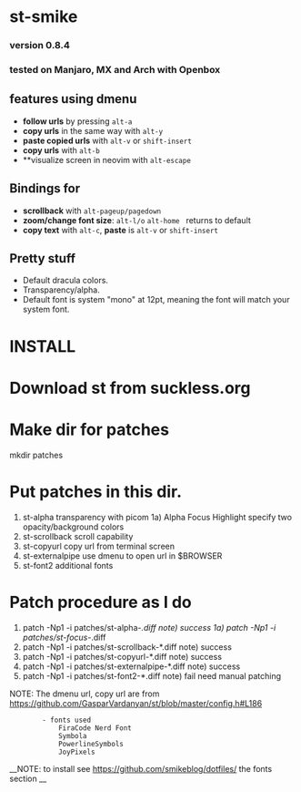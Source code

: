 # st-smike
### version 0.8.4
### tested on Manjaro, MX and Arch with Openbox

## features using dmenu

+ **follow urls** by pressing `alt-a`
+ **copy urls** in the same way with `alt-y`
+ **paste copied urls** with `alt-v` or `shift-insert`
+ **copy urls** with `alt-b`
+ **visualize screen in neovim with `alt-escape`

## Bindings for

+ **scrollback** with `alt-pageup/pagedown`
+ **zoom/change font size**: `alt-l/o` `alt-home ` returns to default
+ **copy text** with `alt-c`, **paste** is `alt-v` or `shift-insert`

## Pretty stuff

+ Default dracula colors.
+ Transparency/alpha.
+ Default font is system "mono" at 12pt, meaning the font will match your system font.


# INSTALL

# Download st from suckless.org

# Make dir for patches
  mkdir patches

# Put patches in this dir.
  1)  st-alpha 			            transparency with picom
    1a) Alpha Focus Highlight       specify two opacity/background colors
  2)  st-scrollback                 scroll capability
  3)  st-copyurl 		            copy url from terminal screen
  4)  st-externalpipe		        use dmenu to open url in $BROWSER
  5)  st-font2                      additional fonts

# Patch procedure as I do

  1) patch -Np1 -i patches/st-alpha-*.diff
    note) success
  1a) patch -Np1 -i patches/st-focus-*.diff
  2) patch -Np1 -i patches/st-scrollback-*.diff
    note) success
  3) patch -Np1 -i patches/st-copyurl-*.diff
    note) success
  4) patch -Np1 -i patches/st-externalpipe-*.diff
    note) success
  5) patch -Np1 -i patches/st-font2-*.diff
    note) fail   need manual patching

NOTE: The dmenu url, copy url are from https://github.com/GasparVardanyan/st/blob/master/config.h#L186
```
        - fonts used
            FiraCode Nerd Font
            Symbola
            PowerlineSymbols
            JoyPixels
```
__NOTE: to install see https://github.com/smikeblog/dotfiles/  the fonts section __

